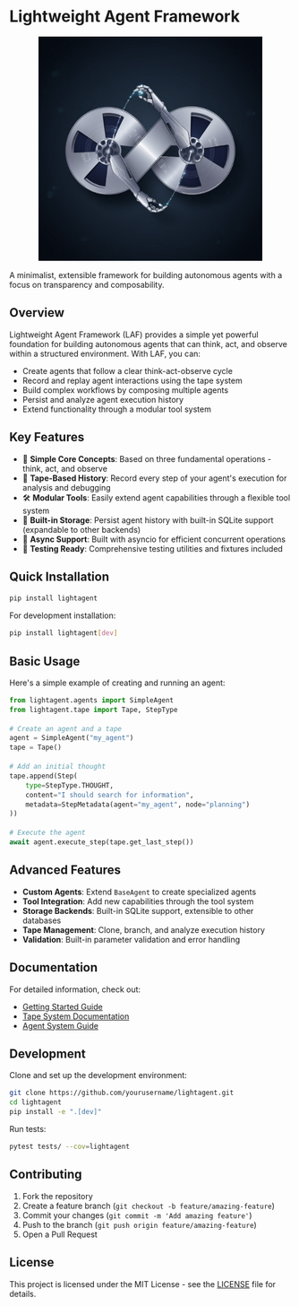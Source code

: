 # Lightweight Agent Framework

<p align="center">
  <img src="https://raw.githubusercontent.com/andrewlwn77/lightagent/refs/heads/main/docs/lightagent.jpg" alt="Lightweight Agent Framework Logo" width="400"/>
</p>


A minimalist, extensible framework for building autonomous agents with a focus on transparency and composability.

## Overview

Lightweight Agent Framework (LAF) provides a simple yet powerful foundation for building autonomous agents that can think, act, and observe within a structured environment. With LAF, you can:

- Create agents that follow a clear think-act-observe cycle
- Record and replay agent interactions using the tape system
- Build complex workflows by composing multiple agents
- Persist and analyze agent execution history
- Extend functionality through a modular tool system

## Key Features

- 🎯 **Simple Core Concepts**: Based on three fundamental operations - think, act, and observe
- 📼 **Tape-Based History**: Record every step of your agent's execution for analysis and debugging
- 🛠 **Modular Tools**: Easily extend agent capabilities through a flexible tool system
- 💾 **Built-in Storage**: Persist agent history with built-in SQLite support (expandable to other backends)
- 🔄 **Async Support**: Built with asyncio for efficient concurrent operations
- 🧪 **Testing Ready**: Comprehensive testing utilities and fixtures included

## Quick Installation

```bash
pip install lightagent
```

For development installation:

```bash
pip install lightagent[dev]
```

## Basic Usage

Here's a simple example of creating and running an agent:

```python
from lightagent.agents import SimpleAgent
from lightagent.tape import Tape, StepType

# Create an agent and a tape
agent = SimpleAgent("my_agent")
tape = Tape()

# Add an initial thought
tape.append(Step(
    type=StepType.THOUGHT,
    content="I should search for information",
    metadata=StepMetadata(agent="my_agent", node="planning")
))

# Execute the agent
await agent.execute_step(tape.get_last_step())
```

## Advanced Features

- **Custom Agents**: Extend `BaseAgent` to create specialized agents
- **Tool Integration**: Add new capabilities through the tool system
- **Storage Backends**: Built-in SQLite support, extensible to other databases
- **Tape Management**: Clone, branch, and analyze execution history
- **Validation**: Built-in parameter validation and error handling

## Documentation

For detailed information, check out:

- [Getting Started Guide](docs/getting_started.md)
- [Tape System Documentation](docs/tape_system.md)
- [Agent System Guide](docs/agents.md)

## Development

Clone and set up the development environment:

```bash
git clone https://github.com/yourusername/lightagent.git
cd lightagent
pip install -e ".[dev]"
```

Run tests:

```bash
pytest tests/ --cov=lightagent
```

## Contributing

1. Fork the repository
2. Create a feature branch (`git checkout -b feature/amazing-feature`)
3. Commit your changes (`git commit -m 'Add amazing feature'`)
4. Push to the branch (`git push origin feature/amazing-feature`)
5. Open a Pull Request

## License

This project is licensed under the MIT License - see the [LICENSE](LICENSE) file for details.